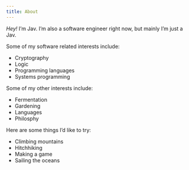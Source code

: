 ```yaml
---
title: About
---
```


_Hey!_ I’m Jav. I’m also a software engineer right now, but mainly I’m just a Jav.

Some of my software related interests include:

- Cryptography
- Logic
- Programming languages
- Systems programming

Some of my other interests include:

- Fermentation
- Gardening
- Languages
- Philosphy

Here are some things I’d like to try:

- Climbing mountains
- Hitchhiking
- Making a game
- Sailing the oceans
